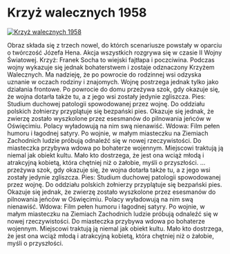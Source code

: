Krzyż walecznych 1958 
=============
[![Krzyż walecznych 1958 ](http://vidos.pl/images/player.gif)](http://vidos.pl/krzyz-walecznych-1958)

 Obraz składa się z trzech nowel, do którch scenariusze powstały w oparciu o twórczość Józefa Hena. Akcja wszystkich rozgrywa się w czasie II Wojny Światowej. Krzyż: Franek Socha to wiejski fajtłapa i poczciwina. Podczas wojny wykazuje się jednak bohaterstwem i zostaje odznaczony Krzyżem Walecznych. Ma nadzieję, że po powrocie do rodzinnej wsi odzyska uznanie w oczach rodziny i znajomych. Wojnę postrzega jednak tylko jako działania frontowe. Po powrocie do domu przeżywa szok, gdy okazuje się, że wojna dotarła także tu, a z jego wsi zostały jedynie zgliszcza. Pies: Studium duchowej patologii spowodowanej przez wojnę. Do oddziału polskich żołnierzy przyplątuje się bezpański pies. Okazuje się jednak, że zwierzę zostało wyszkolone przez esesmanów do pilnowania jeńców w Oświęcimiu. Polacy wyładowują na nim swą nienawiść. Wdowa: Film pełen humoru i łagodnej satyry. Po wojnie, w małym miasteczku na Ziemiach Zachodnich ludzie próbują odnaleźć się w nowej rzeczywistości. Do miasteczka przybywa wdowa po bohaterze wojennym. Miejscowi traktują ją niemal jak obiekt kultu. Mało kto dostrzega, że jest ona wciąż młodą i atrakcyjną kobietą, która chętniej niż o żałobie, myśli o przyszłości.   ... przeżywa szok, gdy okazuje się, że wojna dotarła także tu, a z jego wsi zostały jedynie zgliszcza. Pies: Studium duchowej patologii spowodowanej przez wojnę. Do oddziału polskich żołnierzy przyplątuje się bezpański pies. Okazuje się jednak, że zwierzę zostało wyszkolone przez esesmanów do pilnowania jeńców w Oświęcimiu. Polacy wyładowują na nim swą nienawiść. Wdowa: Film pełen humoru i łagodnej satyry. Po wojnie, w małym miasteczku na Ziemiach Zachodnich ludzie próbują odnaleźć się w nowej rzeczywistości. Do miasteczka przybywa wdowa po bohaterze wojennym. Miejscowi traktują ją niemal jak obiekt kultu. Mało kto dostrzega, że jest ona wciąż młodą i atrakcyjną kobietą, która chętniej niż o żałobie, myśli o przyszłości.
